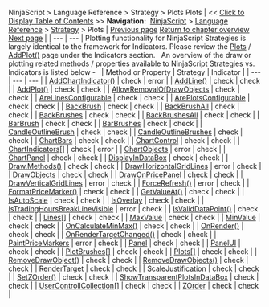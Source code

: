 ﻿
NinjaScript > Language Reference > Strategy > Plots
Plots
| << [Click to Display Table of Contents](strategy_plots.md) >> **Navigation:**     [NinjaScript](ninjascript-1.md) > [Language Reference](language_reference_wip-1.md) > [Strategy](strategy-1.md) > Plots | [Previous page](strategy_performancemetrics-1.md) [Return to chapter overview](strategy-1.md) [Next page](position-1.md) |
| --- | --- |
Plotting functionality for NinjaScript Strategies is largely identical to the framework for Indicators. Please review the [Plots](plots-1.md) / [AddPlot()](addplot-1.md) page under the Indicators section.
 
An overview of the draw or plotting related methods / properties available to NinjaScript Strategies vs. Indicators is listed below -
 
| Method or Property | Strategy | Indicator |
| --- | --- | --- |
| [AddChartIndicator()](addchartindicator-1.md) | check | error |
| [AddLine()](addline-1.md) | check | check |
| [AddPlot()](addplot-1.md) | check | check |
| [AllowRemovalOfDrawObjects](allowremovalofdrawobjects-1.md) | check | check |
| [AreLinesConfigurable](arelinesconfigurable-1.md) | check | check |
| [ArePlotsConfigurable](areplotsconfigurable-1.md) | check | check |
| [BackBrush](backbrush-1.md) | check | check |
| [BackBrushAll](backbrushall-1.md) | check | check |
| [BackBrushes](backbrushes-1.md) | check | check |
| [BackBrushesAll](backbrushesall-1.md) | check | check |
| [BarBrush](barbrush-1.md) | check | check |
| [BarBrushes](barbrushes-1.md) | check | check |
| [CandleOutlineBrush](candleoutlinebrush-1.md) | check | check |
| [CandleOutlineBrushes](candleoutlinebrushes-1.md) | check | check |
| [ChartBars](chartbars-1.md) | check | check |
| [ChartControl](chartcontrol-1.md) | check | check |
| [ChartIndicators[]](chartindicators-1.md) | check | error |
| [ChartObjects](chartobjects-1.md) | error | check |
| [ChartPanel](chartpanel-1.md) | check | check |
| [DisplayInDataBox](displayindatabox-1.md) | check | check |
| [Draw.Methods()](drawing-1.md) | check | check |
| [DrawHorizontalGridLines](drawhorizontalgridlines-1.md) | error | check |
| [DrawObjects](drawingtools_drawobjects-1.md) | check | check |
| [DrawOnPricePanel](drawonpricepanel-1.md) | check | check |
| [DrawVerticalGridLines](drawverticalgridlines-1.md) | error | check |
| [ForceRefresh()](forcerefresh-1.md) | error | check |
| [FormatPriceMarker()](formatpricemarker-1.md) | check | check |
| [GetValueAt()](getvalueat-1.md) | check | check |
| [IsAutoScale](isautoscale-1.md) | check | check |
| [IsOverlay](isoverlay-1.md) | check | check |
| [IsTradingHoursBreakLineVisible](istradinghoursbreaklinevisible-1.md) | error | check |
| [IsValidDataPoint()](isvaliddatapoint-1.md) | check | check |
| [Lines[]](lines-1.md) | check | check |
| [MaxValue](maxvalue-1.md) | check | check |
| [MinValue](minvalue-1.md) | check | check |
| [OnCalculateMinMax()](oncalculateminmax-1.md) | check | check |
| [OnRender()](onrender-1.md) | check | check |
| [OnRenderTargetChanged()](onrendertargetchanged-1.md) | check | check |
| [PaintPriceMarkers](paintpricemarkers-1.md) | error | check |
| [Panel](panelindex-1.md) | check | check |
| [PanelUI](panelui-1.md) | check | check |
| [PlotBrushes[]](plotbrushes-1.md) | check | check |
| [Plots[]](plots-1.md) | check | check |
| [RemoveDrawObject()](removedrawobject-1.md) | check | check |
| [RemoveDrawObjects()](removedrawobjects-1.md) | check | check |
| [RenderTarget](rendertarget-1.md) | check | check |
| [ScaleJustification](scalejustification-1.md) | check | check |
| [SetZOrder()](setzorder-1.md) | check | check |
| [ShowTransparentPlotsInDataBox](showtransparentplotsindatabox-1.md) | check | check |
| [UserControllCollection[]](usercontrolcollection-1.md) | check | check |
| [ZOrder](chart_zorder-1.md) | check | check |
